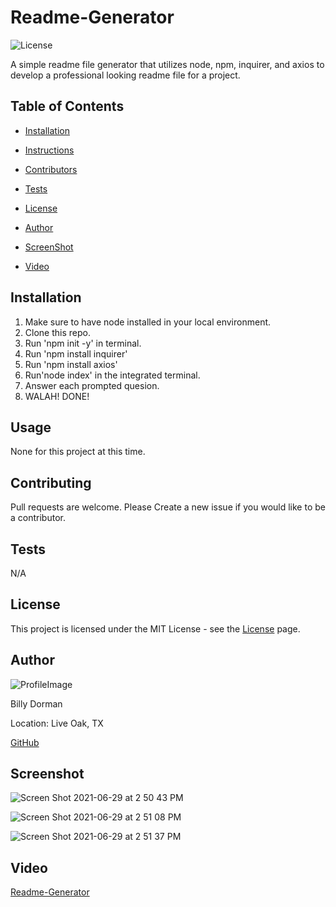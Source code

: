 
# Readme-Generator
  
![License](https://img.shields.io/static/v1?label=license&message=MIT&color=brightgreen) 

  A simple readme file generator that utilizes node, npm, inquirer, and axios to develop a professional looking readme file for a project.
  
## Table of Contents
  
* [Installation](#Installation)
  
* [Instructions](#Instructions)
  
* [Contributors](#Contributors)
  
* [Tests](#Tests)
  
* [License](#License)
  
* [Author](#Author)

* [ScreenShot](*Screenshot)

* [Video](#Video)
  
## Installation
  
1. Make sure to have node installed in your local environment.  
2. Clone this repo.  
3. Run 'npm init -y' in terminal. 
4. Run 'npm install inquirer' 
5. Run 'npm install axios' 
6. Run'node index' in the integrated terminal.  
7. Answer each prompted quesion.  
8. WALAH!  DONE!
  
## Usage
  
None for this project at this time.
  
## Contributing
  
Pull requests are welcome.  Please Create a new issue if you would like to be a contributor.
  
## Tests
  
N/A
  
## License
  
This project is licensed under the MIT License - see the [License](https://choosealicense.com/licenses/mit/) page.
  
## Author
  
![ProfileImage](https://avatars.githubusercontent.com/u/78969397?v=4)
  
Billy Dorman
  
Location: Live Oak, TX
  
[GitHub](https://github.com/ChainRxn12)

## Screenshot

![Screen Shot 2021-06-29 at 2 50 43 PM](https://user-images.githubusercontent.com/78969397/123859025-ca6c3200-d8e9-11eb-8d2a-13ac8cb52839.png)

![Screen Shot 2021-06-29 at 2 51 08 PM](https://user-images.githubusercontent.com/78969397/123859082-d6f08a80-d8e9-11eb-803b-dceb177a442b.png)

![Screen Shot 2021-06-29 at 2 51 37 PM](https://user-images.githubusercontent.com/78969397/123859114-e1ab1f80-d8e9-11eb-817c-950c2542e49e.png)


## Video

[Readme-Generator](https://youtu.be/Ty7LMLZoTjY)